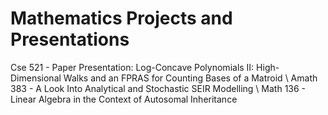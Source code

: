 # Mathematics Projects and Presentations
Cse 521 - Paper Presentation: Log-Concave Polynomials II: High-Dimensional Walks and an FPRAS for Counting Bases of a Matroid \\
Amath 383 - A Look Into Analytical and Stochastic SEIR Modelling \\
Math 136 - Linear Algebra in the Context of Autosomal Inheritance

